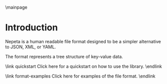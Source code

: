 \mainpage
# Introduction
Nepeta is a human readable file format designed to be a simpler alternative to JSON, XML, or YAML.

The format represents a tree structure of key-value data.

\link quickstart Click here for a quickstart on how to use the library. \endlink

\link format-examples Click here for examples of the file format. \endlink


